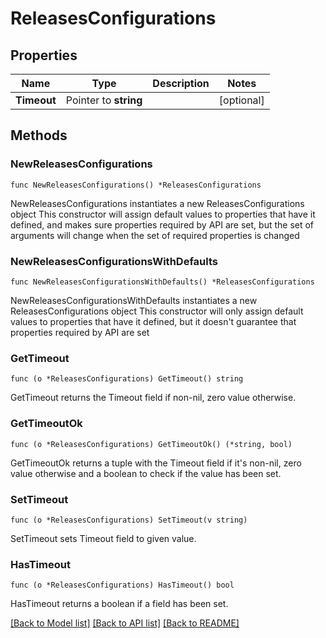 # ReleasesConfigurations

## Properties

Name | Type | Description | Notes
------------ | ------------- | ------------- | -------------
**Timeout** | Pointer to **string** |  | [optional] 

## Methods

### NewReleasesConfigurations

`func NewReleasesConfigurations() *ReleasesConfigurations`

NewReleasesConfigurations instantiates a new ReleasesConfigurations object
This constructor will assign default values to properties that have it defined,
and makes sure properties required by API are set, but the set of arguments
will change when the set of required properties is changed

### NewReleasesConfigurationsWithDefaults

`func NewReleasesConfigurationsWithDefaults() *ReleasesConfigurations`

NewReleasesConfigurationsWithDefaults instantiates a new ReleasesConfigurations object
This constructor will only assign default values to properties that have it defined,
but it doesn't guarantee that properties required by API are set

### GetTimeout

`func (o *ReleasesConfigurations) GetTimeout() string`

GetTimeout returns the Timeout field if non-nil, zero value otherwise.

### GetTimeoutOk

`func (o *ReleasesConfigurations) GetTimeoutOk() (*string, bool)`

GetTimeoutOk returns a tuple with the Timeout field if it's non-nil, zero value otherwise
and a boolean to check if the value has been set.

### SetTimeout

`func (o *ReleasesConfigurations) SetTimeout(v string)`

SetTimeout sets Timeout field to given value.

### HasTimeout

`func (o *ReleasesConfigurations) HasTimeout() bool`

HasTimeout returns a boolean if a field has been set.


[[Back to Model list]](../README.md#documentation-for-models) [[Back to API list]](../README.md#documentation-for-api-endpoints) [[Back to README]](../README.md)


